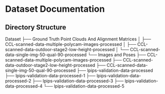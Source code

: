 # Dataset Documentation

## Directory Structure


Dataset
├── Ground Truth Point Clouds And Alignment Matrices
│   ├── CCL-scanned-data-multiple-polycam-images-processed
│   ├── CCL-scanned-data-outdoor-stage2-low-height-processed
│   └── CCL-scanned-data-single-img-50-qual-90-processed
└── Images and Poses
├── CCL-scanned-data-multiple-polycam-images-processed
├── CCL-scanned-data-outdoor-stage2-low-height-processed
├── CCL-scanned-data-single-img-50-qual-90-processed
├── lpips-validation-data-processed
├── lpips-validation-data-processed-1
├── lpips-validation-data-processed-2
├── lpips-validation-data-processed-3
├── lpips-validation-data-processed-4
└── lpips-validation-data-processed-5